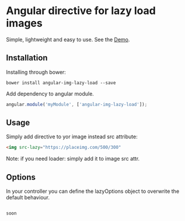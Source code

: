 # Angular directive for lazy load images

Simple, lightweight and easy to use. See the <a href="http://jsbin.com/wefidu">Demo</a>.

## Installation
Installing through bower:
```
bower install angular-img-lazy-load --save
```

Add dependency to angular module.
```js
angular.module('myModule', ['angular-img-lazy-load']);
```

## Usage
Simply add directive to yor image instead src attribute:
```html
<img src-lazy="https://placeimg.com/500/300"
```
Note: if you need loader: simply add it to image src attr.

## Options
In your controller you can define the lazyOptions object to overwrite the default behaviour.
```

soon

```


